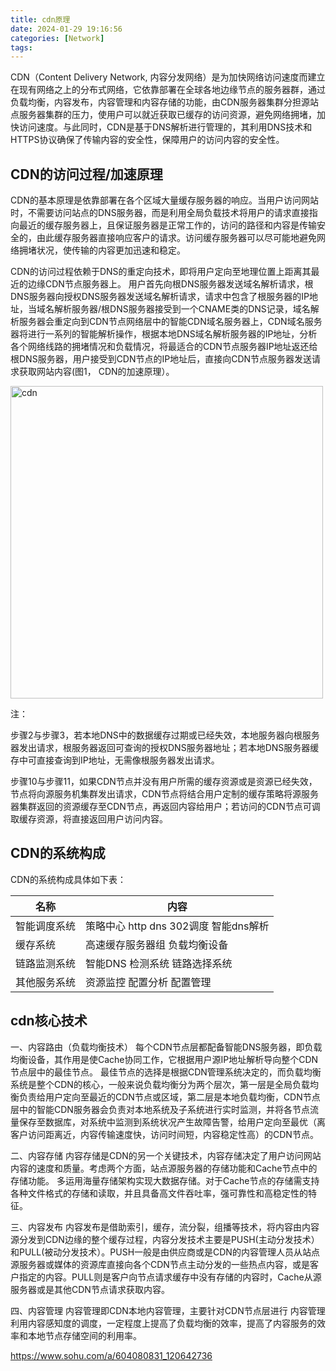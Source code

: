 ```yaml
---
title: cdn原理
date: 2024-01-29 19:16:56
categories: [Network]
tags:
---
```

CDN（Content Delivery Network, 内容分发网络）是为加快网络访问速度而建立在现有网络之上的分布式网络，它依靠部署在全球各地边缘节点的服务器群，通过负载均衡，内容发布，内容管理和内容存储的功能，由CDN服务器集群分担源站点服务器集群的压力，使用户可以就近获取已缓存的访问资源，避免网络拥堵，加快访问速度。与此同时，CDN是基于DNS解析进行管理的，其利用DNS技术和HTTPS协议确保了传输内容的安全性，保障用户的访问内容的安全性。
<!-- more -->
## CDN的访问过程/加速原理

CDN的基本原理是依靠部署在各个区域大量缓存服务器的响应。当用户访问网站时，不需要访问站点的DNS服务器，而是利用全局负载技术将用户的请求直接指向最近的缓存服务器上，且保证服务器是正常工作的，访问的路径和内容是传输安全的，由此缓存服务器直接响应客户的请求。访问缓存服务器可以尽可能地避免网络拥堵状况，使传输的内容更加迅速和稳定。

CDN的访问过程依赖于DNS的重定向技术，即将用户定向至地理位置上距离其最近的边缘CDN节点服务器上。
用户首先向根DNS服务器发送域名解析请求，根DNS服务器向授权DNS服务器发送域名解析请求，请求中包含了根服务器的IP地址，当域名解析服务器/根DNS服务器接受到一个CNAME类的DNS记录，域名解析服务器会重定向到CDN节点网络层中的智能CDN域名服务器上，CDN域名服务器将进行一系列的智能解析操作，根据本地DNS域名解析服务器的IP地址，分析各个网络线路的拥堵情况和负载情况，将最适合的CDN节点服务器IP地址返还给根DNS服务器，用户接受到CDN节点的IP地址后，直接向CDN节点服务器发送请求获取网站内容(图1， CDN的加速原理）。

<img src="cdn.png" alt="cdn" width="500" align="bottom" />

注：

步骤2与步骤3，若本地DNS中的数据缓存过期或已经失效，本地服务器向根服务器发出请求，根服务器返回可查询的授权DNS服务器地址；若本地DNS服务器缓存中可直接查询到IP地址，无需像根服务器发出请求。

步骤10与步骤11，如果CDN节点并没有用户所需的缓存资源或是资源已经失效，节点将向源服务机集群发出请求，CDN节点将结合用户定制的缓存策略将源服务器集群返回的资源缓存至CDN节点，再返回内容给用户；若访问的CDN节点可调取缓存资源，将直接返回用户访问内容。

## CDN的系统构成

CDN的系统构成具体如下表：

| 名称 | 内容 |
| --- | --- |
| 智能调度系统 |策略中心 http dns 302调度 智能dns解析 |
| 缓存系统 | 高速缓存服务器组 负载均衡设备 |
|  链路监测系统 | 智能DNS 检测系统 链路选择系统 |
|  其他服务系统 | 资源监控 配置分析 配置管理 |

## cdn核心技术

一、内容路由（负载均衡技术）
每个CDN节点层都配备智能DNS服务器，即负载均衡设备，其作用是使Cache协同工作，它根据用户源IP地址解析导向整个CDN节点层中的最佳节点。
最佳节点的选择是根据CDN管理系统决定的，而负载均衡系统是整个CDN的核心，一般来说负载均衡分为两个层次，第一层是全局负载均衡负责给用户定向至最近的CDN节点或区域，第二层是本地负载均衡，CDN节点层中的智能CDN服务器会负责对本地系统及子系统进行实时监测，并将各节点流量保存至数据库，对系统中监测到系统状况产生故障告警，给用户定向至最优（离客户访问距离近，内容传输速度快，访问时间短，内容稳定性高）的CDN节点。

二、内容存储
内容存储是CDN的另一个关键技术，内容存储决定了用户访问网站内容的速度和质量。考虑两个方面，站点源服务器的存储功能和Cache节点中的存储功能。
多运用海量存储架构实现大数据存储。对于Cache节点的存储需支持各种文件格式的存储和读取，并且具备高文件吞吐率，强可靠性和高稳定性的特征。

三、内容发布
内容发布是借助索引，缓存，流分裂，组播等技术，将内容由内容源分发到CDN边缘的整个缓存过程，内容分发技术主要是PUSH(主动分发技术）和PULL(被动分发技术）。PUSH一般是由供应商或是CDN的内容管理人员从站点源服务器或媒体的资源库直接向各个CDN节点主动分发的一些热点内容，或是客户指定的内容。PULL则是客户向节点请求缓存中没有存储的内容时，Cache从源服务器或是其他CDN节点请求获取内容。

四、内容管理
内容管理即CDN本地内容管理，主要针对CDN节点层进行
内容管理利用内容感知度的调度，一定程度上提高了负载均衡的效率，提高了内容服务的效率和本地节点存储空间的利用率。

https://www.sohu.com/a/604080831_120642736